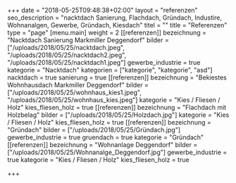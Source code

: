+++
date = "2018-05-25T09:48:38+02:00"
layout = "referenzen"
seo_description = "nacktdach Sanierung, Flachdach, Gründach, Industire, Wohnanalgen, Gewerbe, Gründach, Kiesdach"
titel = ""
title = "Referenzen"
type = "page"
[menu.main]
weight = 2
[[referenzen]]
bezeichnung = "Nacktdach Sanierung Markmiller Deggendorf"
bilder = ["/uploads/2018/05/25/nacktdach.jpeg", "/uploads/2018/05/25/nacktdach2.jpeg", "/uploads/2018/05/25/nacktdach1.jpeg"]
gewerbe_industrie = true
kategorie = "Nacktdach"
kategorien = ["kategorie", "kategorie", "asd"]
nacktdach = true
sanierung = true
[[referenzen]]
bezeichnung = "Bekiestes Wohnhausdach Markmiller Deggendorf"
bilder = ["/uploads/2018/05/25/wohnhaus_kies1.jpeg", "/uploads/2018/05/25/wohnhaus_kies.jpeg"]
kategorie = "Kies / Fliesen / Holz"
kies_fliesen_holz = true
[[referenzen]]
bezeichnung = "Flachdach mit Holzbelag"
bilder = ["/uploads/2018/05/25/Holzdach.jpg"]
kategorie = "Kies / Fliesen / Holz"
kies_fliesen_holz = true
[[referenzen]]
bezeichnung = "Gründach"
bilder = ["/uploads/2018/05/25/Gründach.jpg"]
gewerbe_industrie = true
gruendach = true
kategorie = "Gründach"
[[referenzen]]
bezeichnung = "Wohnanlage Deggendorf"
bilder = ["/uploads/2018/05/25/Wohnanalge_Deggendorf.jpg"]
gewerbe_industrie = true
kategorie = "Kies / Fliesen / Holz"
kies_fliesen_holz = true

+++
